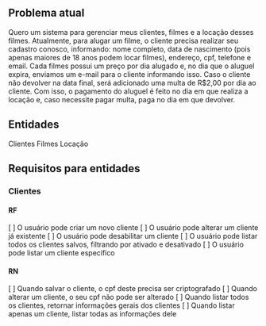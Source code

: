 ## Problema atual

Quero um sistema para gerenciar meus clientes, filmes e a locação desses filmes.
Atualmente, para alugar um filme, o cliente precisa realizar seu cadastro conosco, informando: nome completo, data de nascimento (pois apenas maiores de 18 anos podem locar filmes), endereço, cpf, telefone e email. Cada filmes possui um preço por dia alugado e, no dia que o aluguel expira, enviamos um e-mail para o cliente informando isso. Caso o cliente não devolver na data final, será adicionado uma multa de R$2,00 por dia ao cliente. Com isso, o pagamento do aluguel é feito no dia em que realiza a locação e, caso necessite pagar multa, paga no dia em que devolver.

## Entidades

Clientes
Filmes
Locação


## Requisitos para entidades

### Clientes

#### RF

[ ] O usuário pode criar um novo cliente 
[ ] O usuário pode alterar um cliente já existente
[ ] O usuário pode desabilitar um cliente
[ ] O usuário pode listar todos os clientes salvos, filtrando por ativado e desativado
[ ] O usuário pode listar um cliente específico

#### RN

[ ] Quando salvar o cliente, o cpf deste precisa ser criptografado
[ ] Quando alterar um cliente, o seu cpf não pode ser alterado
[ ] Quando listar todos os clientes, retornar informações gerais dos clientes
[ ] Quando listar apenas um cliente, listar todas as informações dele
